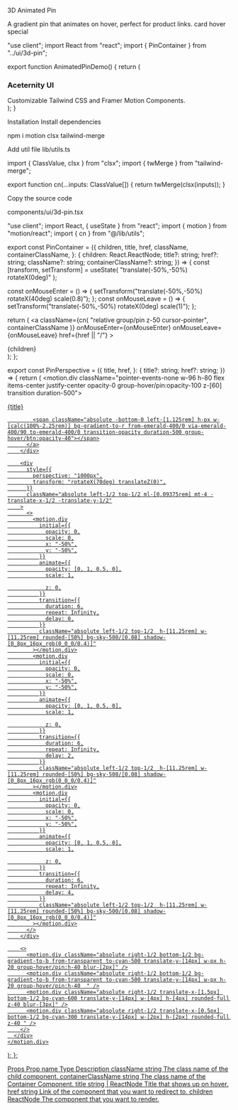 3D Animated Pin

A gradient pin that animates on hover, perfect for product links.
card
hover
special

"use client";
import React from "react";
import { PinContainer } from "../ui/3d-pin";

export function AnimatedPinDemo() {
return (
<div className="h-[40rem] w-full flex items-center justify-center ">
<PinContainer
        title="/ui.aceternity.com"
        href="https://twitter.com/mannupaaji"
      >
<div className="flex basis-full flex-col p-4 tracking-tight text-slate-100/50 sm:basis-1/2 w-[20rem] h-[20rem] ">
<h3 className="max-w-xs !pb-2 !m-0 font-bold  text-base text-slate-100">
Aceternity UI
</h3>
<div className="text-base !m-0 !p-0 font-normal">
<span className="text-slate-500 ">
Customizable Tailwind CSS and Framer Motion Components.
</span>
</div>
<div className="flex flex-1 w-full rounded-lg mt-4 bg-gradient-to-br from-violet-500 via-purple-500 to-blue-500" />
</div>
</PinContainer>
</div>
);
}

Installation
Install dependencies

npm i motion clsx tailwind-merge

Add util file
lib/utils.ts

import { ClassValue, clsx } from "clsx";
import { twMerge } from "tailwind-merge";

export function cn(...inputs: ClassValue[]) {
return twMerge(clsx(inputs));
}

Copy the source code

components/ui/3d-pin.tsx

"use client";
import React, { useState } from "react";
import { motion } from "motion/react";
import { cn } from "@/lib/utils";

export const PinContainer = ({
children,
title,
href,
className,
containerClassName,
}: {
children: React.ReactNode;
title?: string;
href?: string;
className?: string;
containerClassName?: string;
}) => {
const [transform, setTransform] = useState(
"translate(-50%,-50%) rotateX(0deg)"
);

const onMouseEnter = () => {
setTransform("translate(-50%,-50%) rotateX(40deg) scale(0.8)");
};
const onMouseLeave = () => {
setTransform("translate(-50%,-50%) rotateX(0deg) scale(1)");
};

return (
<a
className={cn(
"relative group/pin z-50 cursor-pointer",
containerClassName
)}
onMouseEnter={onMouseEnter}
onMouseLeave={onMouseLeave}
href={href || "/"} >
<div
style={{
          perspective: "1000px",
          transform: "rotateX(70deg) translateZ(0deg)",
        }}
className="absolute left-1/2 top-1/2 ml-[0.09375rem] mt-4 -translate-x-1/2 -translate-y-1/2" >
<div
style={{
            transform: transform,
          }}
className="absolute left-1/2 p-4 top-1/2 flex justify-start items-start rounded-2xl shadow-[0_8px_16px_rgb(0_0_0/0.4)] bg-black border border-white/[0.1] group-hover/pin:border-white/[0.2] transition duration-700 overflow-hidden" >
<div className={cn(" relative z-50 ", className)}>{children}</div>
</div>
</div>
<PinPerspective title={title} href={href} />
</a>
);
};

export const PinPerspective = ({
title,
href,
}: {
title?: string;
href?: string;
}) => {
return (
<motion.div className="pointer-events-none w-96 h-80 flex items-center justify-center opacity-0 group-hover/pin:opacity-100 z-[60] transition duration-500">
<div className=" w-full h-full -mt-7 flex-none  inset-0">
<div className="absolute top-0 inset-x-0  flex justify-center">
<a
href={href}
target={"\_blank"}
className="relative flex space-x-2 items-center z-10 rounded-full bg-zinc-950 py-0.5 px-4 ring-1 ring-white/10 " >
<span className="relative z-20 text-white text-xs font-bold inline-block py-0.5">
{title}
</span>

            <span className="absolute -bottom-0 left-[1.125rem] h-px w-[calc(100%-2.25rem)] bg-gradient-to-r from-emerald-400/0 via-emerald-400/90 to-emerald-400/0 transition-opacity duration-500 group-hover/btn:opacity-40"></span>
          </a>
        </div>

        <div
          style={{
            perspective: "1000px",
            transform: "rotateX(70deg) translateZ(0)",
          }}
          className="absolute left-1/2 top-1/2 ml-[0.09375rem] mt-4 -translate-x-1/2 -translate-y-1/2"
        >
          <>
            <motion.div
              initial={{
                opacity: 0,
                scale: 0,
                x: "-50%",
                y: "-50%",
              }}
              animate={{
                opacity: [0, 1, 0.5, 0],
                scale: 1,

                z: 0,
              }}
              transition={{
                duration: 6,
                repeat: Infinity,
                delay: 0,
              }}
              className="absolute left-1/2 top-1/2  h-[11.25rem] w-[11.25rem] rounded-[50%] bg-sky-500/[0.08] shadow-[0_8px_16px_rgb(0_0_0/0.4)]"
            ></motion.div>
            <motion.div
              initial={{
                opacity: 0,
                scale: 0,
                x: "-50%",
                y: "-50%",
              }}
              animate={{
                opacity: [0, 1, 0.5, 0],
                scale: 1,

                z: 0,
              }}
              transition={{
                duration: 6,
                repeat: Infinity,
                delay: 2,
              }}
              className="absolute left-1/2 top-1/2  h-[11.25rem] w-[11.25rem] rounded-[50%] bg-sky-500/[0.08] shadow-[0_8px_16px_rgb(0_0_0/0.4)]"
            ></motion.div>
            <motion.div
              initial={{
                opacity: 0,
                scale: 0,
                x: "-50%",
                y: "-50%",
              }}
              animate={{
                opacity: [0, 1, 0.5, 0],
                scale: 1,

                z: 0,
              }}
              transition={{
                duration: 6,
                repeat: Infinity,
                delay: 4,
              }}
              className="absolute left-1/2 top-1/2  h-[11.25rem] w-[11.25rem] rounded-[50%] bg-sky-500/[0.08] shadow-[0_8px_16px_rgb(0_0_0/0.4)]"
            ></motion.div>
          </>
        </div>

        <>
          <motion.div className="absolute right-1/2 bottom-1/2 bg-gradient-to-b from-transparent to-cyan-500 translate-y-[14px] w-px h-20 group-hover/pin:h-40 blur-[2px]" />
          <motion.div className="absolute right-1/2 bottom-1/2 bg-gradient-to-b from-transparent to-cyan-500 translate-y-[14px] w-px h-20 group-hover/pin:h-40  " />
          <motion.div className="absolute right-1/2 translate-x-[1.5px] bottom-1/2 bg-cyan-600 translate-y-[14px] w-[4px] h-[4px] rounded-full z-40 blur-[3px]" />
          <motion.div className="absolute right-1/2 translate-x-[0.5px] bottom-1/2 bg-cyan-300 translate-y-[14px] w-[2px] h-[2px] rounded-full z-40 " />
        </>
      </div>
    </motion.div>

);
};

Props
Prop name Type Description
className string The class name of the child component.
containerClassName string The class name of the Container Component.
title string | ReactNode Title that shows up on hover.
href string Link of the component that you want to redirect to.
children ReactNode The component that you want to render.
